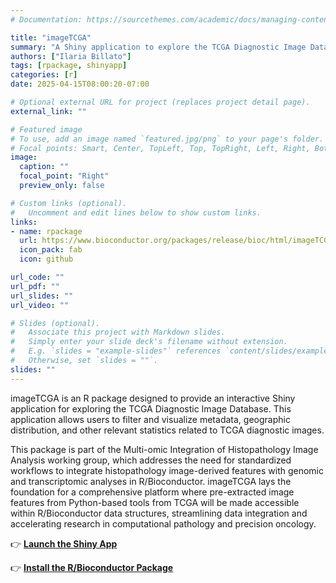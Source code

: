 ```yaml
---
# Documentation: https://sourcethemes.com/academic/docs/managing-content/

title: "imageTCGA"
summary: "A Shiny application to explore the TCGA Diagnostic Image Database."
authors: ["Ilaria Billato"]
tags: [rpackage, shinyapp]
categories: [r]
date: 2025-04-15T08:00:20-07:00

# Optional external URL for project (replaces project detail page).
external_link: ""

# Featured image
# To use, add an image named `featured.jpg/png` to your page's folder.
# Focal points: Smart, Center, TopLeft, Top, TopRight, Left, Right, BottomLeft, Bottom, BottomRight.
image:
  caption: ""
  focal_point: "Right"
  preview_only: false

# Custom links (optional).
#   Uncomment and edit lines below to show custom links.
links:
- name: rpackage
  url: https://www.bioconductor.org/packages/release/bioc/html/imageTCGA.html
  icon_pack: fab
  icon: github

url_code: ""
url_pdf: ""
url_slides: ""
url_video: ""

# Slides (optional).
#   Associate this project with Markdown slides.
#   Simply enter your slide deck's filename without extension.
#   E.g. `slides = "example-slides"` references `content/slides/example-slides.md`.
#   Otherwise, set `slides = ""`.
slides: ""
---
```


imageTCGA is an R package designed to provide an interactive Shiny application for exploring the TCGA Diagnostic Image Database. This application allows users to filter and visualize metadata, geographic distribution, and other relevant statistics related to TCGA diagnostic images.

This package is part of the Multi-omic Integration of Histopathology Image Analysis working group, which addresses the need for standardized workflows to integrate histopathology image-derived features with genomic and transcriptomic analyses in R/Bioconductor. imageTCGA lays the foundation for a comprehensive platform where pre-extracted image features from Python-based tools from TCGA will be made accessible within R/Bioconductor data structures, streamlining data integration and accelerating research in computational pathology and precision oncology.

👉 [**Launch the Shiny App**](https://shiny.sph.cuny.edu/imageTCGA/)

👉 [**Install the R/Bioconductor Package**](https://www.bioconductor.org/packages/release/bioc/html/imageTCGA.html)

